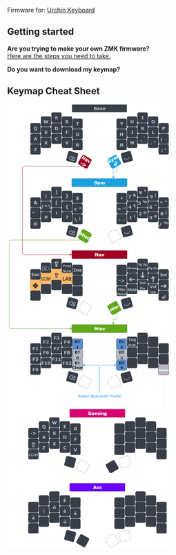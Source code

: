 Firmware for: [Urchin Keyboard](https://github.com/duckyb/urchin)

## Getting started

**Are you trying to make your own ZMK firmware?**  
[Here are the steps you need to take.](./GETTING_STARTED.md)

**Do you want to download my keymap?**  

<!-- > [!IMPORTANT]
> My firmware only matches the following diagram if the operating system is set to "Italian" keyboard input.

[Download the firmware zip from the latest action run.](https://github.com/clementfaisandier/zmk-urchin/actions/workflows/build.yml?query=is%3Asuccess+branch%3Amaster) Check [the ZMK docs](https://zmk.dev/docs/user-setup#installing-the-firmware) for instructions on how to flash it. -->

## Keymap Cheat Sheet

<!-- This layout is inspired by [Seniply by Stevep99](https://stevep99.github.io/seniply/)

[See it in action on YouTube!](https://youtu.be/IZ83uU0ltaE)
<div align="center">
  
  ![sweep-layout](https://user-images.githubusercontent.com/27895007/185715593-69f9f981-ae17-4788-b2a8-d1360c65622a.svg)

</div> -->

![alt text](<Layout.png>)